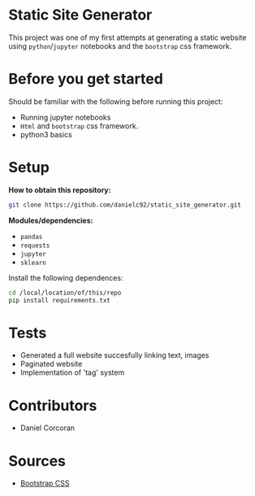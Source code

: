 # Static Site Generator
This project was one of my first attempts at generating a static website using `python`/`jupyter` notebooks and the `bootstrap` css framework.

# Before you get started
Should be familiar with the following before running this project:
- Running jupyter notebooks
- `Html` and `bootstrap` css framework.
- python3 basics

# Setup
**How to obtain this repository:**
```sh
git clone https://github.com/danielc92/static_site_generator.git
```

**Modules/dependencies:**
- `pandas`
- `requests`
- `jupyter`
- `sklearn`

Install the following dependences:
```sh
cd /local/location/of/this/repo
pip install requirements.txt
```

# Tests
- Generated a full website succesfully linking text, images
- Paginated website
- Implementation of 'tag' system

# Contributors
- Daniel Corcoran

# Sources
- [Bootstrap CSS](https://getbootstrap.com/)
